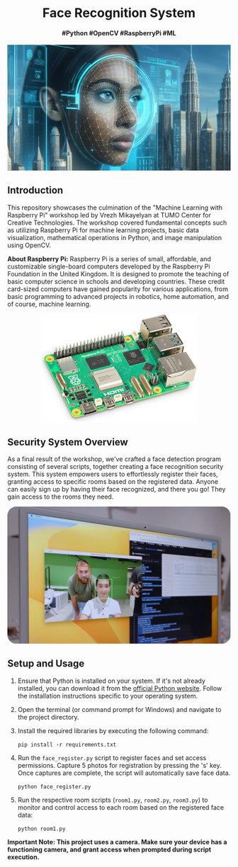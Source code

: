 <div align="center">
	<h1>Face Recognition System</h1>
	<h4>#Python #OpenCV #RaspberryPi #ML</h4>
	<img src="./README/FaceRecognition.png" alt="Face Recognition"/>
</div>

## Introduction
This repository showcases the culmination of the "Machine Learning with Raspberry Pi" workshop led by Vrezh Mikayelyan at TUMO Center for Creative Technologies. The workshop covered fundamental concepts such as utilizing Raspberry Pi for machine learning projects, basic data visualization, mathematical operations in Python, and image manipulation using OpenCV.

**About Raspberry Pi:**
Raspberry Pi is a series of small, affordable, and customizable single-board computers developed by the Raspberry Pi Foundation in the United Kingdom. It is designed to promote the teaching of basic computer science in schools and developing countries. These credit card-sized computers have gained popularity for various applications, from basic programming to advanced projects in robotics, home automation, and of course, machine learning.

<div align="center"><img src="./README/Raspberry.png" alt="Raspberry Pi" width="350"/></div>

## Security System Overview
As a final result of the workshop, we've crafted a face detection program consisting of several scripts, together creating a face recognition security system. This system empowers users to effortlessly register their faces, granting access to specific rooms based on the registered data. Anyone can easily sign up by having their face recognized, and there you go! They gain access to the rooms they need.

<div align="center"><img src="./README/ProgramInAction.png" alt="Program in Action" width="510"/></div>

## Setup and Usage
1. Ensure that Python is installed on your system. If it's not already installed, you can download it from the [official Python website](https://www.python.org/downloads/). Follow the installation instructions specific to your operating system.
2. Open the terminal (or command prompt for Windows) and navigate to the project directory.
3. Install the required libraries by executing the following command:

	```
	pip install -r requirements.txt
	```
4. Run the `face_register.py` script to register faces and set access permissions. Capture 5 photos for registration by pressing the 's' key. Once captures are complete, the script will automatically save face data.

	```
	python face_register.py
	```
5. Run the respective room scripts (`room1.py`, `room2.py`, `room3.py`) to monitor and control access to each room based on the registered face data:

	```
	python room1.py
	```

**Important Note: This project uses a camera. Make sure your device has a functioning camera, and grant access when prompted during script execution.**